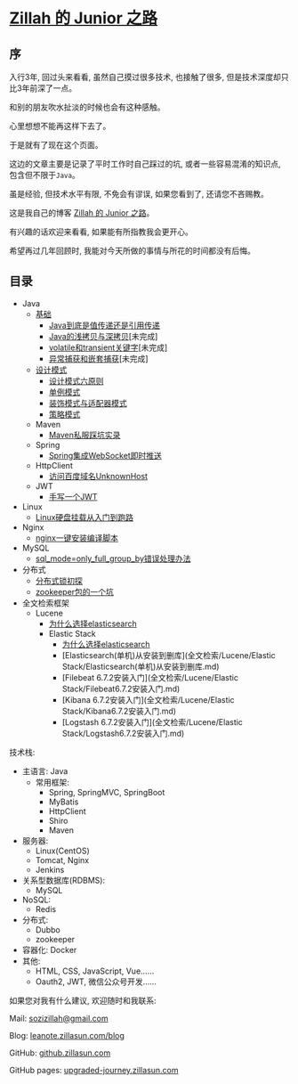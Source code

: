 # [Zillah 的 Junior 之路](http://leanote.zillasun.com/blog)


## 序


入行3年, 回过头来看看, 虽然自己摸过很多技术, 也接触了很多, 但是技术深度却只比3年前深了一点。


和别的朋友吹水扯淡的时候也会有这种感触。


心里想想不能再这样下去了。


于是就有了现在这个页面。


这边的文章主要是记录了平时工作时自己踩过的坑, 或者一些容易混淆的知识点, 包含但不限于`Java`。


虽是经验, 但技术水平有限, 不免会有谬误, 如果您看到了, 还请您不吝赐教。


这是我自己的博客 [Zillah 的 Junior 之路](http://leanote.zillasun.com/blog)。


有兴趣的话欢迎来看看, 如果能有所指教我会更开心。


希望再过几年回顾时, 我能对今天所做的事情与所花的时间都没有后悔。


## 目录


* Java
  * [基础](java/README.md)
    * [Java到底是值传递还是引用传递](java/Java到底是值传递还是引用传递.md)
    * [Java的浅拷贝与深拷贝](java/Java的浅拷贝与深拷贝.md)\[未完成\]
    * [volatile和transient关键字](java/volatile和transient关键字.md)\[未完成\]
    * [异常捕获和嵌套捕获](java/异常捕获和嵌套捕获.md)\[未完成\]
  * [设计模式](设计模式/README.md)
    * [设计模式六原则](设计模式/设计模式六原则.md)
    * [单例模式](设计模式/单例模式.md)
    * [装饰模式与适配器模式](设计模式/装饰模式与适配器模式.md)
    * [策略模式](设计模式/策略模式.md)
  * Maven
    * [Maven私服踩坑实录](Maven私服踩坑实录.md)
  * Spring
    * [Spring集成WebSocket即时推送](Spring集成WebSocket即时推送.md)
  * HttpClient
    * [访问百度域名UnknownHost](访问百度域名UnknownHost.md)
  * JWT
    * [手写一个JWT](手写一个JWT.md)
* Linux
  * [Linux硬盘挂载从入门到跑路](Linux硬盘挂载从入门到跑路.md)
* Nginx
  * [nginx一键安装编译脚本](nginx一键安装编译脚本.md)
* MySQL
  * [sql_mode=only_full_group_by错误处理办法](sql_mode=only_full_group_by错误处理办法.md)
* 分布式
  * [分布式锁初探](分布式锁初探.md)
  * [zookeeper包的一个坑](zookeeper包的一个坑.md)
* 全文检索框架
  * Lucene
    * [为什么选择elasticsearch](全文检索/Lucene/为什么选择elasticsearch.md)
    * Elastic Stack
      * [为什么选择elasticsearch](全文检索/Lucene/为什么选择elasticsearch.md)
      * [Elasticsearch(单机)从安装到删库](全文检索/Lucene/Elastic Stack/Elasticsearch(单机)从安装到删库.md)
      * [Filebeat 6.7.2安装入门](全文检索/Lucene/Elastic Stack/Filebeat6.7.2安装入门.md)
      * [Kibana 6.7.2安装入门](全文检索/Lucene/Elastic Stack/Kibana6.7.2安装入门.md)
      * [Logstash 6.7.2安装入门](全文检索/Lucene/Elastic Stack/Logstash6.7.2安装入门.md)


技术栈: 
* 主语言: Java
  * 常用框架:
    * Spring, SpringMVC, SpringBoot
    * MyBatis
    * HttpClient
    * Shiro
    * Maven
* 服务器: 
  * Linux(CentOS)
  * Tomcat, Nginx
  * Jenkins
* 关系型数据库(RDBMS):
  * MySQL
* NoSQL:
  * Redis
* 分布式:  
  * Dubbo
  * zookeeper
* 容器化: Docker
* 其他: 
  * HTML, CSS, JavaScript, Vue……
  * Oauth2, JWT, 微信公众号开发……


如果您对我有什么建议, 欢迎随时和我联系: 


Mail: [sozizillah@gmail.com](mailto:sozizillah@gmail.com)


Blog: [leanote.zillasun.com/blog](http://leanote.zillasun.com/blog)


GitHub: [github.zillasun.com](http://github.zillasun.com)


GitHub pages: [upgraded-journey.zillasun.com](http://upgraded-journey.zillasun.com)